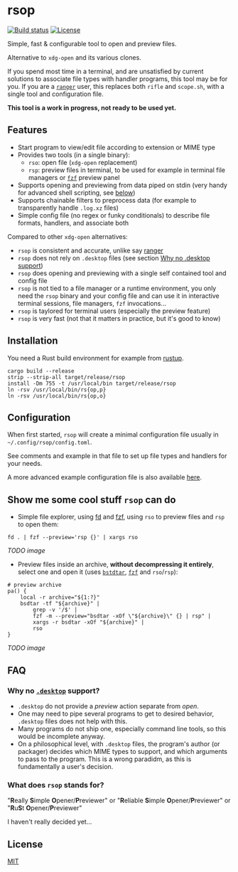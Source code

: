 # rsop

[![Build status](https://github.com/desbma/rsop/actions/workflows/ci.yml/badge.svg)](https://github.com/desbma/rsop/actions)
[![License](https://img.shields.io/github/license/desbma/rsop.svg?style=flat)](https://github.com/desbma/rsop/blob/master/LICENSE)

Simple, fast & configurable tool to open and preview files.

Alternative to `xdg-open` and its various clones.

If you spend most time in a terminal, and are unsatisfied by current solutions to associate file types with handler programs, this tool may be for you. If you are a [`ranger`](https://github.com/ranger/ranger) user, this replaces both `rifle` and `scope.sh`, with a single tool and configuration file.

**This tool is a work in progress, not ready to be used yet.**

## Features

- Start program to view/edit file according to extension or MIME type
- Provides two tools (in a single binary):
  - `rso`: open file (`xdg-open` replacement)
  - `rsp`: preview files in terminal, to be used for example in terminal file managers or [`fzf`](https://github.com/junegunn/fzf) preview panel
- Supports opening and previewing from data piped on stdin (very handy for advanced shell scripting, see [below](#show-me-some-cool-stuff-rsop-can-do))
- Supports chainable filters to preprocess data (for example to transparently handle `.log.xz` files)
- Simple config file (no regex or funky conditionals) to describe file formats, handlers, and associate both

Compared to other `xdg-open` alternatives:

- `rsop` is consistent and accurate, unlike say [ranger](https://github.com/ranger/ranger/issues/1804)
- `rsop` does not rely on `.desktop` files (see section [Why no .desktop support](#why-no-desktop-support))
- `rsop` does opening and previewing with a single self contained tool and config file
- `rsop` is not tied to a file manager or a runtime environment, you only need the `rsop` binary and your config file and can use it in interactive terminal sessions, file managers, `fzf` invocations...
- `rsop` is taylored for terminal users (especially the preview feature)
- `rsop` is very fast (not that it matters in practice, but it's good to know)

## Installation

You need a Rust build environment for example from [rustup](https://rustup.rs/).

```
cargo build --release
strip --strip-all target/release/rsop
install -Dm 755 -t /usr/local/bin target/release/rsop
ln -rsv /usr/local/bin/rs{op,p}
ln -rsv /usr/local/bin/rs{op,o}
```

## Configuration

When first started, `rsop` will create a minimal configuration file usually in `~/.config/rsop/config.toml`.

See comments and example in that file to set up file types and handlers for your needs.

A more advanced example configuration file is also available [here](./config/config.toml.example).

## Show me some cool stuff `rsop` can do

- Simple file explorer, using [fd](https://github.com/sharkdp/fd) and [fzf](https://github.com/junegunn/fzf), using `rso` to preview files and `rsp` to open them:

```
fd . | fzf --preview='rsp {}' | xargs rso
```

_TODO image_

- Preview files inside an archive, **without decompressing it entirely**, select one and open it (uses [`bstdtar`](https://www.libarchive.org/), [`fzf`](https://github.com/junegunn/fzf) and `rso`/`rsp`):

```
# preview archive
pa() {
    local -r archive="${1:?}"
    bsdtar -tf "${archive}" |
        grep -v '/$' |
        fzf -m --preview="bsdtar -xOf \"${archive}\" {} | rsp" |
        xargs -r bsdtar -xOf "${archive}" |
        rso
}
```

_TODO image_

## FAQ

### Why no [`.desktop`](https://specifications.freedesktop.org/desktop-entry-spec/latest/) support?

- `.desktop` do not provide a _preview_ action separate from _open_.
- One may need to pipe several programs to get to desired behavior, `.desktop` files does not help with this.
- Many programs do not ship one, especially command line tools, so this would be incomplete anyway.
- On a philosophical level, with `.desktop` files, the program's author (or packager) decides which MIME types to support, and which arguments to pass to the program. This is a wrong paradidm, as this is fundamentally a user's decision.

### What does `rsop` stands for?

"**R**eally **S**imple **O**pener/**P**reviewer" or "**R**eliable **S**imple **O**pener/**P**reviewer" or "**R**u**S**t **O**pener/**P**reviewer"

I haven't really decided yet...

## License

[MIT](./LICENSE)
